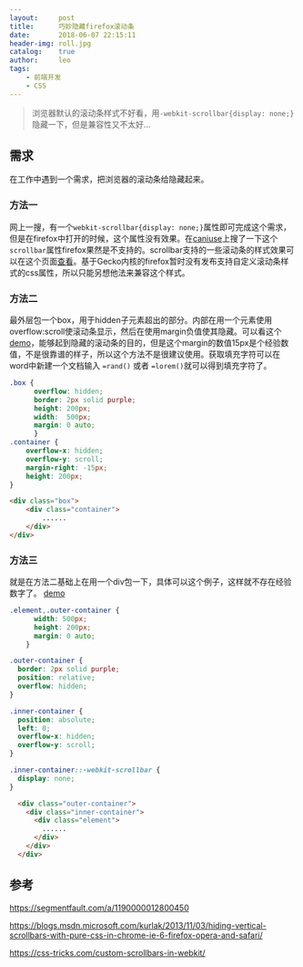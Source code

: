 ```yaml
---
layout:     post
title:      巧妙隐藏firefox滚动条
date:       2018-06-07 22:15:11
header-img: roll.jpg
catalog:    true
author:     leo
tags:
    - 前端开发
    - CSS
---
```


> 浏览器默认的滚动条样式不好看，用`-webkit-scrollbar{display: none;}`隐藏一下，但是兼容性又不太好...

## 需求
  在工作中遇到一个需求，把浏览器的滚动条给隐藏起来。

### 方法一
  网上一搜，有一个`webkit-scrollbar{display: none;}`属性即可完成这个需求，但是在firefox中打开的时候，这个属性没有效果。在[caniuse](https://caniuse.com/#search=scrollbar)上搜了一下这个`scrollbar`属性firefox果然是不支持的。scrollbar支持的一些滚动条的样式效果可以在这个页面[查看](http://www.xuanfengge.com/demo/201311/scroll/css3-scroll.html)。基于Gecko内核的firefox暂时没有发布支持自定义滚动条样式的css属性，所以只能另想他法来兼容这个样式。

### 方法二
最外层包一个box，用于hidden子元素超出的部分。内部在用一个元素使用overflow:scroll使滚动条显示，然后在使用margin负值使其隐藏。可以看这个[demo](/demo/20180607-hide-firefox-scroll/test.html)，能够起到隐藏的滚动条的目的，但是这个margin的数值15px是个经验数值，不是很靠谱的样子，所以这个方法不是很建议使用。获取填充字符可以在word中新建一个文档输入 `=rand()` 或者 `=lorem()`就可以得到填充字符了。

```css
.box {
      overflow: hidden;
      border: 2px solid purple;
      height: 200px;
      width:  500px;
      margin: 0 auto;
      }
.container {
    overflow-x: hidden;
    overflow-y: scroll;
    margin-right: -15px;
    height: 200px;
}
```

```html
<div class="box">
    <div class="container">
        ......
    </div>
</div>
```

### 方法三
就是在方法二基础上在用一个div包一下，具体可以这个例子，这样就不存在经验数字了。 [demo](/demo/20180607-hide-firefox-scroll/test2.html)

```css
.element,.outer-container {
      width: 500px;
      height: 200px;
      margin: 0 auto;
    }

.outer-container {
  border: 2px solid purple;
  position: relative;
  overflow: hidden;
}

.inner-container {
  position: absolute;
  left: 0;
  overflow-x: hidden;
  overflow-y: scroll;
}

.inner-container::-webkit-scrollbar {
  display: none;
}
```

```html
  <div class="outer-container">
    <div class="inner-container">
      <div class="element">
        ......
      </div>
    </div>
  </div>
```

## 参考

https://segmentfault.com/a/1190000012800450

https://blogs.msdn.microsoft.com/kurlak/2013/11/03/hiding-vertical-scrollbars-with-pure-css-in-chrome-ie-6-firefox-opera-and-safari/

https://css-tricks.com/custom-scrollbars-in-webkit/


